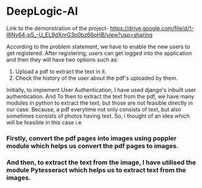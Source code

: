 # DeepLogic-AI

Link to the demonstration of the project- https://drive.google.com/file/d/1-I8Nv64-p5_-U_EL9dXnrG3p0bz66pHB/view?usp=sharing

According to the problem statement, we have to enable the new users to get registered. 
After registering, users can get logged into the application and then they will have two options such as: 
1. Upload a pdf to extract the text in it.
2. Check the history of the user about the pdf's uploaded by them.

Initially, to implement User Authentication, I have used django's inbuilt user authentication. And
To then to extract the text from the pdf, we have many modules in python to extract the text, but those are not feasible directly in our case.
Because, a pdf everytime not only consists of text, but also sometimes consists of photos having text. 
So, i thought of an idea which will be feasible in this case i.e 
### Firstly, convert the pdf pages into images using poppler module which helps us convert the pdf pages to images.
### And then, to extract the text from the image, I have utilised the module Pytesseract which helps us to extract text from the images.
